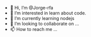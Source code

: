 - 👋 Hi, I’m @Jorge-rfa
- 👀 I’m interested in learn about code.
- 🌱 I’m currently learning nodejs
- 💞️ I’m looking to collaborate on ...
- 📫 How to reach me ...

<!---
Jorge-rfa/Jorge-rfa is a ✨ special ✨ repository because its `README.md` (this file) appears on your GitHub profile.
You can click the Preview link to take a look at your changes.
--->

